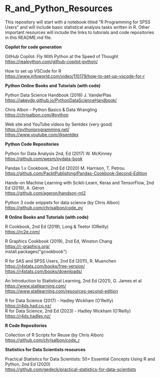 # R_and_Python_Resources

This repository will start with a notebook titled "R Programming for SPSS Users" and will include basic statistical analysis tasks written in R.  Other important resources will include the links to tutorials and code repositories in this README.md file.  

**Copilot for code generation**

GitHub Copilot: Fly With Python at the Speed of Thought  
https://realpython.com/github-copilot-python/  

How to set up VSCode for R  
https://www.infoworld.com/video/110179/how-to-set-up-vscode-for-r  

**Python Online Books and Tutorials (with code)**

Python Data Science Handbook (2016) J. VanderPlas  
https://jakevdp.github.io/PythonDataScienceHandbook/

Chris Albon - Python Basics & Data Wrangling  
https://chrisalbon.com/#python  
  
Web site and YouTube videos by Sentdex (very good)  
https://pythonprogramming.net/  
https://www.youtube.com/@sentdex  
   
   
**Python Code Repositories**

Python for Data Analysis 2nd, Ed (2017) W. McKinney  
https://github.com/wesm/pydata-book  

Pandas 1.x Cookbook, 2nd Ed (2020) M. Harrison, T. Petrou  
https://github.com/PacktPublishing/Pandas-Cookbook-Second-Edition  

Hands-on Machine Learning with Scikit-Learn, Keras and TensorFlow, 2nd Ed (2019), A. Géron  
https://github.com/ageron/handson-ml2  
  
Python 3 code snippets for data science (by Chris Albon)  
https://github.com/chrisalbon/code_py


**R Online Books and Tutorials (with code)**

R Cookbook, 2nd Ed (2019), Long & Teetor (OReilly)  
https://rc2e.com/

R Graphics Cookbook (2019), 2nd Ed, Winston Chang  
https://r-graphics.org/  
install.packages("gcookbook")

R for SAS and SPSS Users, 2nd Ed (2011), R. Muenchen  
https://r4stats.com/books/free-version/  
https://r4stats.com/books/downloads/  

An Introduction to Statistical Learning, 2nd Ed (2021), G. James et al  
https://www.statlearning.com/  
https://www.statlearning.com/resources-second-edition  

R for Data Science (2017) - Hadley Wickham (O’Reilly)  
https://r4ds.had.co.nz/  
R for Data Science, 2nd Ed (2023) - Hadley Wickham (O’Reilly)  
https://r4ds.hadley.nz/

**R Code Repositories**

Collection of R Scripts for Reuse (by Chris Albon)  
https://github.com/chrisalbon/code_r  


**Statistics for Data Scientists resources**

Practical Statistics for Data Scientists: 50+ Essential Concepts Using R and Python, 2nd Ed (2020)  
https://github.com/gedeck/practical-statistics-for-data-scientists  





